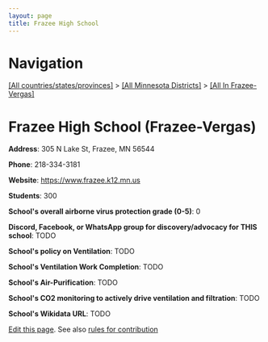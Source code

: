 ```yaml
---
layout: page
title: Frazee High School
---
```

# Navigation

[[All countries/states/provinces]](../../..) > [[All Minnesota Districts]](../..) > [[All In Frazee-Vergas]](..)

# Frazee High School (Frazee-Vergas)

**Address**: 305 N Lake St, Frazee, MN 56544

**Phone**: 218-334-3181

**Website**: <https://www.frazee.k12.mn.us>

**Students**: 300

**School's overall airborne virus protection grade (0-5)**: 0

**Discord, Facebook, or WhatsApp group for discovery/advocacy for THIS school**: TODO

**School's policy on Ventilation**: TODO

**School's Ventilation Work Completion**: TODO

**School's Air-Purification**: TODO

**School's CO2 monitoring to actively drive ventilation and filtration**: TODO

**School's Wikidata URL**: TODO


[Edit this page](https://github.com/ventilate-schools/MN/edit/main/./Frazee-Vergas/Frazee_High_School.md). See also [rules for contribution](../../../contribution-rules/)